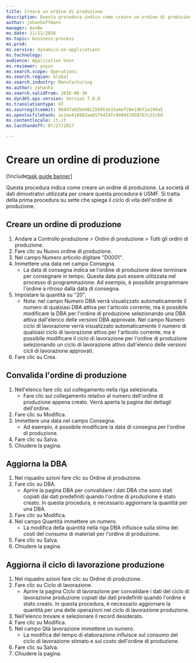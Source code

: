 ```yaml
--- 
title: Creare un ordine di produzione
description: Questa procedura indica come creare un ordine di produzione.
author: johanhoffmann
manager: AnnBe
ms.date: 11/11/2016
ms.topic: business-process
ms.prod: 
ms.service: dynamics-ax-applications
ms.technology: 
audience: Application User
ms.reviewer: yuyus
ms.search.scope: Operations
ms.search.region: Global
ms.search.industry: Manufacturing
ms.author: johanho
ms.search.validFrom: 2016-06-30
ms.dyn365.ops.version: Version 7.0.0
ms.translationtype: HT
ms.sourcegitcommit: 9b947a02be981155053e33a4ef20e19bf2a194a5
ms.openlocfilehash: ac2ee418082aa6579424fc9480478587b7c22c6d
ms.contentlocale: it-it
ms.lasthandoff: 07/27/2017

---
```

# <a name="create-a-production-order"></a>Creare un ordine di produzione

[!include[task guide banner](../../includes/task-guide-banner.md)]

Questa procedura indica come creare un ordine di produzione. La società di dati dimostrativi utilizzata per creare questa procedura è USMF. Si tratta della prima procedura su sette che spiega il ciclo di vita dell'ordine di produzione.


## <a name="create-a-production-order"></a>Creare un ordine di produzione
1. Andare a Controllo produzione > Ordini di produzione > Tutti gli ordini di produzione.
2. Fare clic su Nuovo ordine di produzione.
3. Nel campo Numero articolo digitare "D0001".
4. Immettere una data nel campo Consegna.
    * La data di consegna indica se l'ordine di produzione deve terminare per consegnare in tempo. Questa data può essere utilizzata nel processo di programmazione. Ad esempio, è possibile programmare l'ordine a ritroso dalla data di consegna.  
5. Impostare la quantità su "20".
    * Nota: nel campo Numero DBA verrà visualizzato automaticamente il numero di qualsiasi DBA attiva per l'articolo corrente, ma è possibile modificare la DBA per l'ordine di produzione selezionando una DBA attiva dall'elenco delle versioni DBA approvate.    Nel campo Numero ciclo di lavorazione verrà visualizzato automaticamente il numero di qualsiasi ciclo di lavorazione attivo per l'articolo corrente, ma è possibile modificare il ciclo di lavorazione per l'ordine di produzione selezionando un ciclo di lavorazione attivo dall'elenco delle versioni cicli di lavorazione approvati.  
6. Fare clic su Crea.

## <a name="validate-the-production-order"></a>Convalida l'ordine di produzione
1. Nell'elenco fare clic sul collegamento nella riga selezionata.
    * Fare clic sul collegamento relativo al numero dell'ordine di produzione appena creato. Verrà aperta la pagina dei dettagli dell'ordine.  
2. Fare clic su Modifica.
3. Immettere una data nel campo Consegna.
    * Ad esempio, è possibile modificare la data di consegna per l'ordine di produzione.  
4. Fare clic su Salva.
5. Chiudere la pagina.

## <a name="update-the-bom"></a>Aggiorna la DBA
1. Nel riquadro azioni fare clic su Ordine di produzione.
2. Fare clic su DBA.
    * Aprire la pagina DBA per convalidare i dati DBA che sono stati copiati dai dati predefiniti quando l'ordine di produzione è stato creato. In questa procedura, è necessario aggiornare la quantità per una DBA.  
3. Fare clic su Modifica.
4. Nel campo Quantità immettere un numero.
    * La modifica della quantità nella riga DBA influisce sulla stima dei costi del consumo di materiali per l'ordine di produzione.  
5. Fare clic su Salva.
6. Chiudere la pagina.

## <a name="update-the-production-route"></a>Aggiorna il ciclo di lavorazione produzione
1. Nel riquadro azioni fare clic su Ordine di produzione.
2. Fare clic su Ciclo di lavorazione.
    * Aprire la pagina Ciclo di lavorazione per convalidare i dati del ciclo di lavorazione produzione copiati dai dati predefiniti quando l'ordine è stato creato. In questa procedura, è necessario aggiornare la quantità per una delle operazioni nel ciclo di lavorazione produzione.  
3. Nell'elenco trovare e selezionare il record desiderato.
4. Fare clic su Modifica.
5. Nel campo Qtà lavorazione immettere un numero.
    * La modifica del tempo di elaborazione influisce sul consumo del ciclo di lavorazione stimato e sul costo dell'ordine di produzione.  
6. Fare clic su Salva.
7. Chiudere la pagina.


